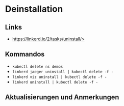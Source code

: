 # Deinstallation

## Links

* https://linkerd.io/2/tasks/uninstall/>

## Kommandos

  * `kubectl delete ns demos` 
  * `linkerd jaeger uninstall | kubectl delete -f -`
  * `linkerd viz uninstall | kubectl delete -f -` 
  * `linkerd uninstall | kubectl delete -f -`

## Aktualisierungen und Anmerkungen
